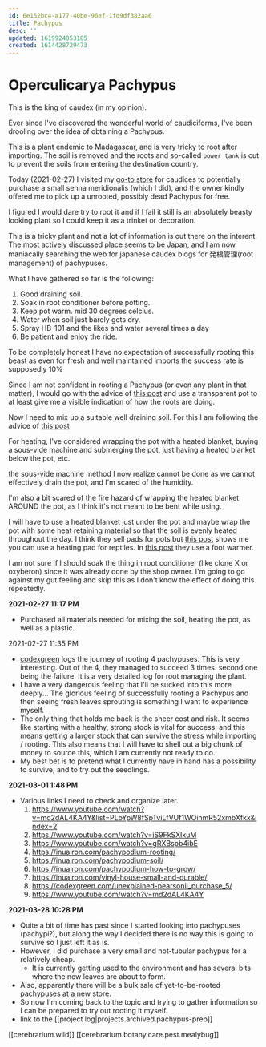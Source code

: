 ```yaml
---
id: 6e152bc4-a177-40be-96ef-1fd9df382aa6
title: Pachypus
desc: ''
updated: 1619924853185
created: 1614428729473
---
```

# Operculicarya Pachypus

This is the king of caudex (in my opinion).

Ever since I've discovered the wonderful world of caudiciforms, I've been drooling over the idea of obtaining a Pachypus.

This is a plant endemic to Madagascar, and is very tricky to root after importing.
The soil is removed and the roots and so-called `power tank` is cut to prevent the soils from entering the destination country.

Today (2021-02-27) I visited my [go-to store](https://www.goreplantseoul.com/) for caudices to potentially purchase a small senna meridionalis (which I did), and the owner kindly offered me to pick up a unrooted, possibly dead Pachypus for free.

I figured I would dare try to root it and if I fail it still is an absolutely beasty looking plant so I could keep it as a trinket or decoration.

This is a tricky plant and not a lot of information is out there on the interent.
The most actively discussed place seems to be Japan, and I am now maniacally searching the web for japanese caudex blogs for 発根管理(root management) of pachypuses.

What I have gathered so far is the following:

1. Good draining soil.
2. Soak in root conditioner before potting.
3. Keep pot warm. mid 30 degrees celcius.
4. Water when soil just barely gets dry.
5. Spray HB-101 and the likes and water several times a day
6. Be patient and enjoy the ride.

To be completely honest I have no expectation of successfully rooting this beast as even for fresh and well maintained imports the success rate is supposedly 10%

Since I am not confident in rooting a Pachypus (or even any plant in that matter), I would go with the advice of [this post](https://twelvedesign.jp/2019/07/05/operculicarya-pachypus-pet-bottle-1-2/) and use a transparent pot to at least give me a visible indication of how the roots are doing.

Now I need to mix up a suitable well draining soil.
For this I am following the advice of [this post](https://inuairon.com/pachypodium-soil/)

For heating, I've considered wrapping the pot with a heated blanket, buying a sous-vide machine and submerging the pot, just having a heated blanket below the pot, etc.

the sous-vide machine method I now realize cannot be done as we cannot effectively drain the pot, and I'm scared of the humidity.

I'm also a bit scared of the fire hazard of wrapping the heated blanket AROUND the pot, as I think it's not meant to be bent while using.

I will have to use a heated blanket just under the pot and maybe wrap the pot with some heat retaining material so that the soil is evenly heated throughout the day.
I think they sell pads for pots but [this post](https://inuairon.com/pachypodium-rooting/) shows me you can use a heating pad for reptiles. In [this post](https://codexgreen.com/unexplained-pachypus_purchase_3/) they use a foot warmer.

I am not sure if I should soak the thing in root conditioner (like clone X or oxyberon) since it was already done by the shop owner. I'm going to go against my gut feeling and skip this as I don't know the effect of doing this repeatedly.

**2021-02-27 11:17 PM**

- Purchased all materials needed for mixing the soil, heating the pot, as well as a plastic.

2021-02-27 11:35 PM

- [codexgreen](https://codexgreen.com/) logs the journey of rooting 4 pachypuses. This is very interesting. Out of the 4, they managed to succeed 3 times. second one being the failure. It is a very detailed log for root managing the plant.
- I have a very dangerous feeling that I'll be sucked into this more deeply... The glorious feeling of successfully rooting a Pachypus and then seeing fresh leaves sprouting is something I want to experience myself.
- The only thing that holds me back is the sheer cost and risk. It seems like starting with a healthy, strong stock is vital for success, and this means getting a larger stock that can survive the stress while importing / rooting. This also means that I will have to shell out a big chunk of money to source this, which I am currently not ready to do.
- My best bet is to pretend what I currently have in hand has a possibility to survive, and to try out the seedlings.

**2021-03-01 1:48 PM**

- Various links I need to check and organize later.
  1. <https://www.youtube.com/watch?v=md2dAL4KA4Y&list=PLbYpW8fSpTviLfVUf1WOinmR52xmbXfkx&index=2>
  2. <https://www.youtube.com/watch?v=iS9FkSXIxuM>
  3. <https://www.youtube.com/watch?v=gRXBspb4ibE>
  4. <https://inuairon.com/pachypodium-rooting/>
  5. <https://inuairon.com/pachypodium-soil/>
  6. <https://inuairon.com/pachypodium-how-to-grow/>
  7. <https://inuairon.com/vinyl-house-small-and-durable/>
  8. <https://codexgreen.com/unexplained-pearsonii_purchase_5/>
  9. <https://www.youtube.com/watch?v=md2dAL4KA4Y>

**2021-03-28 10:28 PM**

- Quite a bit of time has past since I started looking into pachypuses (pachypi?), but along the way I decided there is no way this is going to survive so I just left it as is.
- However, I did purchase a very small and not-tubular pachypus for a relatively cheap.
  - It is currently getting used to the environment and has several bits where the new leaves are about to form.
- Also, apparently there will be a bulk sale of yet-to-be-rooted pachypuses at a new store.
- So now I'm coming back to the topic and trying to gather information so I can be prepared to try out rooting it myself.
- link to the [[project log|projects.archived.pachypus-prep]]

[[cerebrarium.wild]]
[[cerebrarium.botany.care.pest.mealybug]]